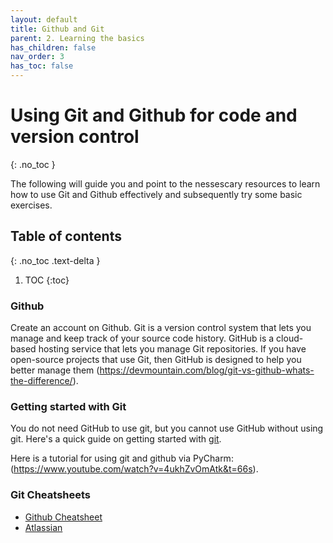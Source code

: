 ```yaml
---
layout: default
title: Github and Git
parent: 2. Learning the basics
has_children: false
nav_order: 3
has_toc: false
---
```


# Using Git and Github for code and version control

{: .no_toc }

The following will guide you and point to the nessescary resources to learn how to use Git and Github effectively and subsequently try some basic exercises.

## Table of contents
{: .no_toc .text-delta }

1. TOC
{:toc}

### Github

Create an account on Github. Git is a version control system that lets you manage and keep track of your source code history. GitHub is a cloud-based hosting service that lets you manage Git repositories. If you have open-source projects that use Git, then GitHub is designed to help you better manage them (https://devmountain.com/blog/git-vs-github-whats-the-difference/).

### Getting started with Git 

You do not need GitHub to use git, but you cannot use GitHub without using git. Here's a quick guide on getting started with [git](https://git-scm.com/book/en/v2/Getting-Started-Installing-Git).

Here is a tutorial for using git and github via PyCharm: (https://www.youtube.com/watch?v=4ukhZvOmAtk&t=66s).

### Git Cheatsheets

- [Github Cheatsheet](https://education.github.com/git-cheat-sheet-education.pdf)
- [Atlassian](https://www.atlassian.com/git/tutorials/atlassian-git-cheatsheet)